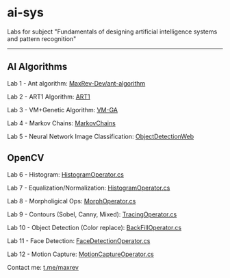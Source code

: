 # ai-sys
Labs for subject "Fundamentals of designing artificial intelligence systems and pattern recognition"

------
## AI Algorithms
Lab 1 - Ant algorithm:  [MaxRev-Dev/ant-algorithm](https://github.com/MaxRev-Dev/ant-algorithm)

Lab 2 - ART1 Algorithm: [ART1](ART1/)

Lab 3 - VM+Genetic Algorithm: [VM-GA](VM-GA/)

Lab 4 - Markov Chains:  [MarkovChains](MarkovChains/)

Lab 5 - Neural Network Image Classification:  [ObjectDetectionWeb](AI/ObjectDetectionWeb/Data)

## OpenCV
Lab 6 - Histogram:  [HistogramOperator.cs](OpenCVKitchen/Data/Operators/HistogramOperator.cs)

Lab 7 - Equalization/Normalization:   [HistogramOperator.cs](OpenCVKitchen/Data/Operators/HistogramOperator.cs)

Lab 8 - Morpholigical Ops:  [MorphOperator.cs](OpenCVKitchen/Data/Operators/MorphOperator.cs)

Lab 9 - Contours (Sobel, Canny, Mixed):   [TracingOperator.cs](OpenCVKitchen/Data/Operators/TracingOperator.cs)

Lab 10 - Object Detection (Color replace):   [BackFillOperator.cs](OpenCVKitchen/Data/Operators/BackFillOperator.cs)

Lab 11 - Face Detection:   [FaceDetectionOperator.cs](OpenCVKitchen/Data/Operators/FaceDetectionOperator.cs)

Lab 12 - Motion Capture:   [MotionCaptureOperator.cs](OpenCVKitchen/Data/Operators/MotionCaptureOperator.cs)

Contact me: [t.me/maxrev](https://t.me/maxrev)
